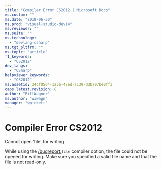 ```yaml
---
title: "Compiler Error CS2012 | Microsoft Docs"
ms.custom: ""
ms.date: "2018-06-30"
ms.prod: "visual-studio-dev14"
ms.reviewer: ""
ms.suite: ""
ms.technology: 
  - "devlang-csharp"
ms.tgt_pltfrm: ""
ms.topic: "article"
f1_keywords: 
  - "CS2012"
dev_langs: 
  - "CSharp"
helpviewer_keywords: 
  - "CS2012"
ms.assetid: 34cf0564-125b-47ed-ac39-d3b707be0ff3
caps.latest.revision: 8
author: "BillWagner"
ms.author: "wiwagn"
manager: "wpickett"
---
```

# Compiler Error CS2012
Cannot open 'file' for writing  
  
 While using the [/bugreport:](http://msdn.microsoft.com/library/f39665e3-4f6f-4357-88a2-3274c7bec0c1)`file` compiler option, the file could not be opened for writing. Make sure you specified a valid file name and that the file is not read-only.